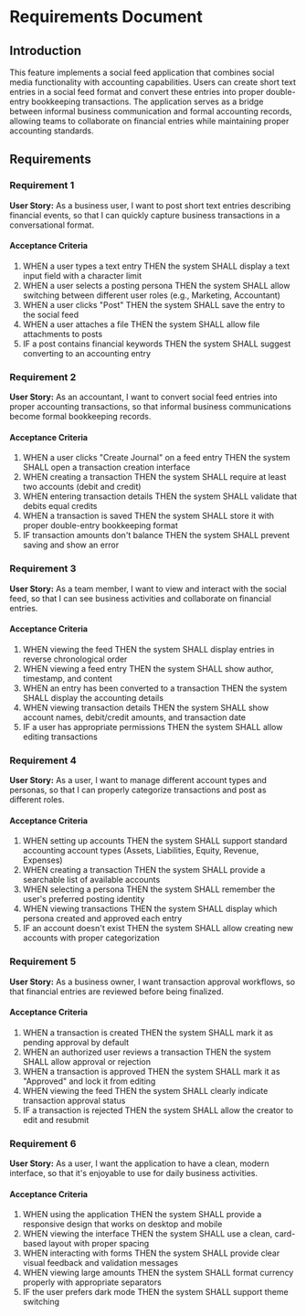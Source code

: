 # Requirements Document

## Introduction

This feature implements a social feed application that combines social media functionality with accounting capabilities. Users can create short text entries in a social feed format and convert these entries into proper double-entry bookkeeping transactions. The application serves as a bridge between informal business communication and formal accounting records, allowing teams to collaborate on financial entries while maintaining proper accounting standards.

## Requirements

### Requirement 1

**User Story:** As a business user, I want to post short text entries describing financial events, so that I can quickly capture business transactions in a conversational format.

#### Acceptance Criteria

1. WHEN a user types a text entry THEN the system SHALL display a text input field with a character limit
2. WHEN a user selects a posting persona THEN the system SHALL allow switching between different user roles (e.g., Marketing, Accountant)
3. WHEN a user clicks "Post" THEN the system SHALL save the entry to the social feed
4. WHEN a user attaches a file THEN the system SHALL allow file attachments to posts
5. IF a post contains financial keywords THEN the system SHALL suggest converting to an accounting entry

### Requirement 2

**User Story:** As an accountant, I want to convert social feed entries into proper accounting transactions, so that informal business communications become formal bookkeeping records.

#### Acceptance Criteria

1. WHEN a user clicks "Create Journal" on a feed entry THEN the system SHALL open a transaction creation interface
2. WHEN creating a transaction THEN the system SHALL require at least two accounts (debit and credit)
3. WHEN entering transaction details THEN the system SHALL validate that debits equal credits
4. WHEN a transaction is saved THEN the system SHALL store it with proper double-entry bookkeeping format
5. IF transaction amounts don't balance THEN the system SHALL prevent saving and show an error

### Requirement 3

**User Story:** As a team member, I want to view and interact with the social feed, so that I can see business activities and collaborate on financial entries.

#### Acceptance Criteria

1. WHEN viewing the feed THEN the system SHALL display entries in reverse chronological order
2. WHEN viewing a feed entry THEN the system SHALL show author, timestamp, and content
3. WHEN an entry has been converted to a transaction THEN the system SHALL display the accounting details
4. WHEN viewing transaction details THEN the system SHALL show account names, debit/credit amounts, and transaction date
5. IF a user has appropriate permissions THEN the system SHALL allow editing transactions

### Requirement 4

**User Story:** As a user, I want to manage different account types and personas, so that I can properly categorize transactions and post as different roles.

#### Acceptance Criteria

1. WHEN setting up accounts THEN the system SHALL support standard accounting account types (Assets, Liabilities, Equity, Revenue, Expenses)
2. WHEN creating a transaction THEN the system SHALL provide a searchable list of available accounts
3. WHEN selecting a persona THEN the system SHALL remember the user's preferred posting identity
4. WHEN viewing transactions THEN the system SHALL display which persona created and approved each entry
5. IF an account doesn't exist THEN the system SHALL allow creating new accounts with proper categorization

### Requirement 5

**User Story:** As a business owner, I want transaction approval workflows, so that financial entries are reviewed before being finalized.

#### Acceptance Criteria

1. WHEN a transaction is created THEN the system SHALL mark it as pending approval by default
2. WHEN an authorized user reviews a transaction THEN the system SHALL allow approval or rejection
3. WHEN a transaction is approved THEN the system SHALL mark it as "Approved" and lock it from editing
4. WHEN viewing the feed THEN the system SHALL clearly indicate transaction approval status
5. IF a transaction is rejected THEN the system SHALL allow the creator to edit and resubmit

### Requirement 6

**User Story:** As a user, I want the application to have a clean, modern interface, so that it's enjoyable to use for daily business activities.

#### Acceptance Criteria

1. WHEN using the application THEN the system SHALL provide a responsive design that works on desktop and mobile
2. WHEN viewing the interface THEN the system SHALL use a clean, card-based layout with proper spacing
3. WHEN interacting with forms THEN the system SHALL provide clear visual feedback and validation messages
4. WHEN viewing large amounts THEN the system SHALL format currency properly with appropriate separators
5. IF the user prefers dark mode THEN the system SHALL support theme switching